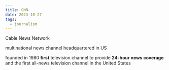```yaml
---
title: CNN
date: 2023-10-27
tags:
  - journalism
---
```

Cable News Network 

multinational news channel headquartered in US

founded in 1980
**first** television channel to provide **24-hour news coverage** and the first all-news television channel in the United States